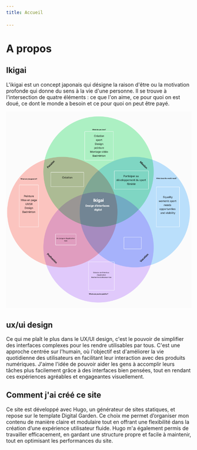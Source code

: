 ```yaml
---
title: Accueil

---
```

# A propos

 ## Ikigai
L'ikigai est un concept japonais qui désigne la raison d'être ou la motivation profonde qui donne du sens à la vie d'une personne. Il se trouve à l'intersection de quatre éléments : ce que l'on aime, ce pour quoi on est doué, ce dont le monde a besoin et ce pour quoi on peut être payé.

![](/static/images/image.png)

## ux/ui design
Ce qui me plaît le plus dans le UX/UI design, c'est le pouvoir de simplifier des interfaces complexes pour les rendre utilisables par tous. C'est une approche centrée sur l'humain, où l'objectif est d'améliorer la vie quotidienne des utilisateurs en facilitant leur interaction avec des produits numériques. J'aime l'idée de pouvoir aider les gens à accomplir leurs tâches plus facilement grâce à des interfaces bien pensées, tout en rendant ces expériences agréables et engageantes visuellement.

## Comment j'ai créé ce site
Ce site est développé avec Hugo, un générateur de sites statiques, et repose sur le template Digital Garden. Ce choix me permet d’organiser mon contenu de manière claire et modulaire tout en offrant une flexibilité dans la création d’une expérience utilisateur fluide. Hugo m'a également permis de travailler efficacement, en gardant une structure propre et facile à maintenir, tout en optimisant les performances du site.
